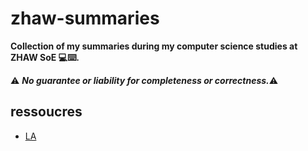 # zhaw-summaries

**Collection of my summaries during my computer science studies at ZHAW  SoE 💻⌨️.** 



⚠️ ***No guarantee or liability for completeness or correctness.***⚠️




## ressoucres
- [LA](https://www.studocu.com/de-ch/document/zurcher-hochschule-fur-angewandte-wissenschaften/lineare-algebra/cheatsheet-la-cheatsheet-la1-2-semester-informatik-fur-die-sep/15361350
)


